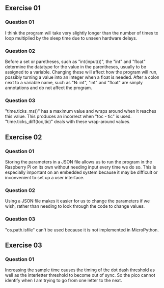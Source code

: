 ## Exercise 01

### Question 01

I think the program will take very slightly longer than the number of times to loop multiplied by the sleep time due to unseen hardware delays.

### Question 02

Before a set or paretheses, such as "int(input())", the "int" and "float" determine the datatype for the value in the parentheses, usually to be assigned to a variable. Changing these will affect how the program will run, possibly turning a value into an integer when a float is needed. After a colon next to a variable name, such as "N: int", "int" and "float" are simply annotations and do not affect the program.

### Question 03

"time.ticks_ms()" has a maximum value and wraps around when it reaches this value. This produces an incorrect when "toc - tic" is used. "time.ticks_diff(toc,tic)" deals with these wrap-around values.

## Exercise 02

### Question 01

Storing the parameters in a JSON file allows us to run the program in the Raspberry Pi on its own without needing input every time we do so. This is especially important on an embedded system because it may be difficult or inconvenient to set up a user interface.

### Question 02

Using a JSON file makes it easier for us to change the parameters if we wish, rather than needing to look through the code to change values.

### Question 03

"os.path.isfile" can't be used because it is not implemented in MicroPython.

## Exercise 03

### Question 01
Increasing the sample time causes the timing of the dot dash threshold as well as the interletter threshold to become out of sync. So the pico cannot identify when I am trying to go from one letter to the next.

